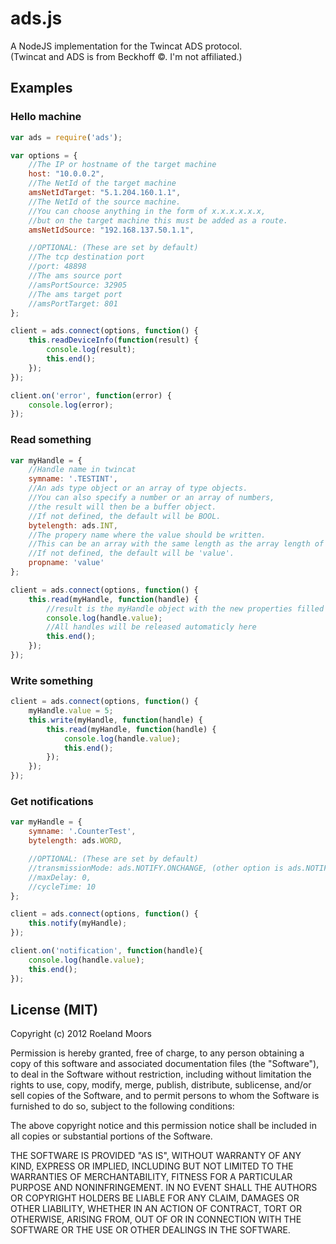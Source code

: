 ads.js
======

A NodeJS implementation for the Twincat ADS protocol.  
(Twincat and ADS is from Beckhoff &copy;. I'm not affiliated.)


Examples
--------

### Hello machine

```javascript
var ads = require('ads');

var options = {
    //The IP or hostname of the target machine
    host: "10.0.0.2", 
    //The NetId of the target machine
    amsNetIdTarget: "5.1.204.160.1.1",
    //The NetId of the source machine.
    //You can choose anything in the form of x.x.x.x.x.x,
    //but on the target machine this must be added as a route.
    amsNetIdSource: "192.168.137.50.1.1",

    //OPTIONAL: (These are set by default) 
    //The tcp destination port
    //port: 48898
    //The ams source port
    //amsPortSource: 32905
    //The ams target port
    //amsPortTarget: 801
};

client = ads.connect(options, function() {
    this.readDeviceInfo(function(result) {
        console.log(result);
        this.end();
    });
});

client.on('error', function(error) {
    console.log(error);
});
```

### Read something

```javascript
var myHandle = {
    //Handle name in twincat
    symname: '.TESTINT',  
    //An ads type object or an array of type objects.
    //You can also specify a number or an array of numbers,
    //the result will then be a buffer object.
    //If not defined, the default will be BOOL.
    bytelength: ads.INT,  
    //The propery name where the value should be written.
    //This can be an array with the same length as the array length of byteLength. 
    //If not defined, the default will be 'value'.     
    propname: 'value'      
};

client = ads.connect(options, function() {
    this.read(myHandle, function(handle) {
        //result is the myHandle object with the new properties filled in
        console.log(handle.value);
        //All handles will be released automaticly here
        this.end();
    });
});
```

### Write something

```javascript
client = ads.connect(options, function() {
    myHandle.value = 5;
    this.write(myHandle, function(handle) {
        this.read(myHandle, function(handle) {
            console.log(handle.value);
            this.end();
        });
    });
});
```

### Get notifications

```javascript
var myHandle = {
    symname: '.CounterTest',       
    bytelength: ads.WORD,  

    //OPTIONAL: (These are set by default)       
    //transmissionMode: ads.NOTIFY.ONCHANGE, (other option is ads.NOTIFY.CYLCIC)
    //maxDelay: 0,
    //cycleTime: 10
};

client = ads.connect(options, function() {
    this.notify(myHandle);
});

client.on('notification', function(handle){
    console.log(handle.value);
    this.end();
});
```

License (MIT)
-------------
Copyright (c) 2012 Roeland Moors

Permission is hereby granted, free of charge, to any person obtaining a copy of this software and associated documentation files (the "Software"), to deal in the Software without restriction, including without limitation the rights to use, copy, modify, merge, publish, distribute, sublicense, and/or sell copies of the Software, and to permit persons to whom the Software is furnished to do so, subject to the following conditions:

The above copyright notice and this permission notice shall be included in all copies or substantial portions of the Software.

THE SOFTWARE IS PROVIDED "AS IS", WITHOUT WARRANTY OF ANY KIND, EXPRESS OR IMPLIED, INCLUDING BUT NOT LIMITED TO THE WARRANTIES OF MERCHANTABILITY, FITNESS FOR A PARTICULAR PURPOSE AND NONINFRINGEMENT. IN NO EVENT SHALL THE AUTHORS OR COPYRIGHT HOLDERS BE LIABLE FOR ANY CLAIM, DAMAGES OR OTHER LIABILITY, WHETHER IN AN ACTION OF CONTRACT, TORT OR OTHERWISE, ARISING FROM, OUT OF OR IN CONNECTION WITH THE SOFTWARE OR THE USE OR OTHER DEALINGS IN THE SOFTWARE.
